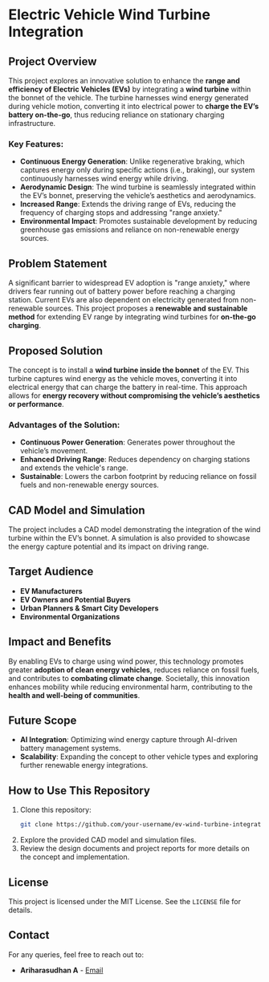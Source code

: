 # Electric Vehicle Wind Turbine Integration

## Project Overview

This project explores an innovative solution to enhance the **range and efficiency of Electric Vehicles (EVs)** by integrating a **wind turbine** within the bonnet of the vehicle. The turbine harnesses wind energy generated during vehicle motion, converting it into electrical power to **charge the EV’s battery on-the-go**, thus reducing reliance on stationary charging infrastructure.

### Key Features:
- **Continuous Energy Generation**: Unlike regenerative braking, which captures energy only during specific actions (i.e., braking), our system continuously harnesses wind energy while driving.
- **Aerodynamic Design**: The wind turbine is seamlessly integrated within the EV’s bonnet, preserving the vehicle’s aesthetics and aerodynamics.
- **Increased Range**: Extends the driving range of EVs, reducing the frequency of charging stops and addressing "range anxiety."
- **Environmental Impact**: Promotes sustainable development by reducing greenhouse gas emissions and reliance on non-renewable energy sources.

## Problem Statement

A significant barrier to widespread EV adoption is "range anxiety," where drivers fear running out of battery power before reaching a charging station. Current EVs are also dependent on electricity generated from non-renewable sources. This project proposes a **renewable and sustainable method** for extending EV range by integrating wind turbines for **on-the-go charging**.

## Proposed Solution

The concept is to install a **wind turbine inside the bonnet** of the EV. This turbine captures wind energy as the vehicle moves, converting it into electrical energy that can charge the battery in real-time. This approach allows for **energy recovery without compromising the vehicle’s aesthetics or performance**.

### Advantages of the Solution:
- **Continuous Power Generation**: Generates power throughout the vehicle’s movement.
- **Enhanced Driving Range**: Reduces dependency on charging stations and extends the vehicle's range.
- **Sustainable**: Lowers the carbon footprint by reducing reliance on fossil fuels and non-renewable energy sources.

## CAD Model and Simulation

The project includes a CAD model demonstrating the integration of the wind turbine within the EV’s bonnet. A simulation is also provided to showcase the energy capture potential and its impact on driving range.

## Target Audience

- **EV Manufacturers**
- **EV Owners and Potential Buyers**
- **Urban Planners & Smart City Developers**
- **Environmental Organizations**

## Impact and Benefits

By enabling EVs to charge using wind power, this technology promotes greater **adoption of clean energy vehicles**, reduces reliance on fossil fuels, and contributes to **combating climate change**. Societally, this innovation enhances mobility while reducing environmental harm, contributing to the **health and well-being of communities**.

## Future Scope

- **AI Integration**: Optimizing wind energy capture through AI-driven battery management systems.
- **Scalability**: Expanding the concept to other vehicle types and exploring further renewable energy integrations.

## How to Use This Repository

1. Clone this repository:
    ```bash
    git clone https://github.com/your-username/ev-wind-turbine-integration.git
    ```
2. Explore the provided CAD model and simulation files.
3. Review the design documents and project reports for more details on the concept and implementation.

## License

This project is licensed under the MIT License. See the `LICENSE` file for details.

## Contact

For any queries, feel free to reach out to:
- **Ariharasudhan A** - [Email](mailto:example@example.com)
